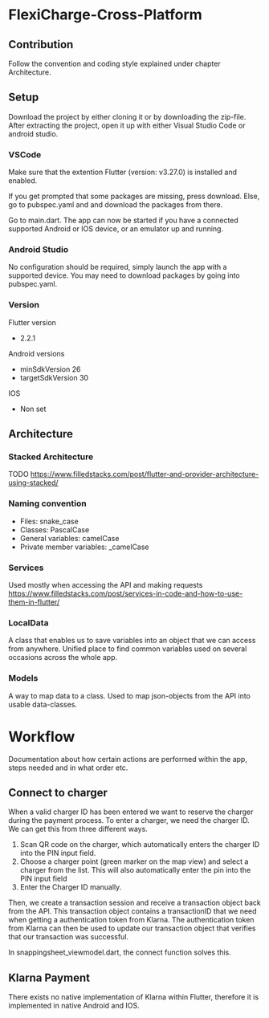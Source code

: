 # FlexiCharge-Cross-Platform
## Contribution
Follow the convention and coding style explained under chapter Architecture.
## Setup

Download the project by either cloning it or by downloading the zip-file. After extracting the project, open it up with either Visual Studio Code or android studio.

### VSCode
Make sure that the extention Flutter (version: v3.27.0) is installed and enabled.

If you get prompted that some packages are missing, press download. Else, go to pubspec.yaml and and download the packages from there.

Go to main.dart. The app can now be started if you have a connected supported Android or IOS device, or an emulator up and running.

### Android Studio
No configuration should be required, simply launch the app with a supported device. You may need to download packages by going into pubspec.yaml.

### Version
Flutter version 
- 2.2.1

Android versions

- minSdkVersion 26
- targetSdkVersion 30

IOS

- Non set

## Architecture
### Stacked Architecture
TODO
https://www.filledstacks.com/post/flutter-and-provider-architecture-using-stacked/

### Naming convention
- Files: snake_case
- Classes: PascalCase
- General variables: camelCase
- Private member variables: _camelCase

### Services
Used mostly when accessing the API and making requests
https://www.filledstacks.com/post/services-in-code-and-how-to-use-them-in-flutter/

### LocalData
A class that enables us to save variables into an object that we can access from anywhere. Unified place to find common variables used on several occasions across the whole app.

### Models
A way to map data to a class. Used to map json-objects from the API into usable data-classes.

# Workflow
Documentation about how certain actions are performed within the app, steps needed and in what order etc.

## Connect to charger
When a valid charger ID has been entered we want to reserve the charger during the payment process.
To enter a charger, we need the charger ID. We can get this from three different ways.
1. Scan QR code on the charger, which automatically enters the charger ID into the PIN input field.
2. Choose a charger point (green marker on the map view) and select a charger from the list. This will also automatically enter the pin into the PIN input field
3. Enter the Charger ID manually.

Then, we create a transaction session and receive a transaction object back from the API.
This transaction object contains a transactionID that we need when getting a authentication token from Klarna.
The authentication token from Klarna can then be used to update our transaction object that verifies that our transaction was successful.

In snappingsheet_viewmodel.dart, the connect function solves this.

## Klarna Payment
There exists no native implementation of Klarna within Flutter, therefore it is implemented in native Android and IOS. 
